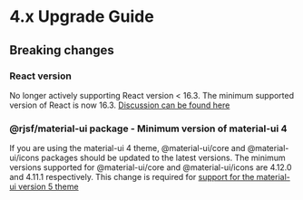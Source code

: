 # 4.x Upgrade Guide

## Breaking changes

### React version

No longer actively supporting React version < 16.3. The minimum supported version of React is now 16.3. [Discussion can be found here](https://github.com/rjsf-team/react-jsonschema-form/pull/2605#discussion_r792685354)

### @rjsf/material-ui package - Minimum version of material-ui 4

If you are using the material-ui 4 theme, @material-ui/core and @material-ui/icons packages should be updated to the latest versions. The minimum versions supported for @material-ui/core and @material-ui/icons are 4.12.0 and 4.11.1 respectively. This change is required for [support for the material-ui version 5 theme](https://github.com/rjsf-team/react-jsonschema-form/tree/master/packages/material-ui)